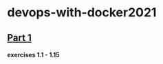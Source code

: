# devops-with-docker2021

## [Part 1](https://devopswithdocker.com/part1/) 
#### exercises 1.1 - 1.15

